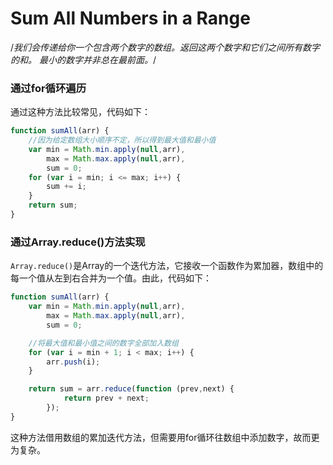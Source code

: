 # Sum All Numbers in a Range

/*我们会传递给你一个包含两个数字的数组。返回这两个数字和它们之间所有数字的和。
最小的数字并非总在最前面。*/

### 通过for循环遍历

通过这种方法比较常见，代码如下：
```javascript
function sumAll(arr) {
	//因为给定数组大小顺序不定，所以得到最大值和最小值
	var min = Math.min.apply(null,arr),
		max = Math.max.apply(null,arr),
		sum = 0;
	for (var i = min; i <= max; i++) {
		sum += i;
	}
	return sum;
}
```

### 通过Array.reduce()方法实现
<code>Array.reduce()</code>是Array的一个迭代方法，它接收一个函数作为累加器，数组中的每一个值从左到右合并为一个值。由此，代码如下：
```JavaScript
function sumAll(arr) {
	var min = Math.min.apply(null,arr),
		max = Math.max.apply(null,arr),
		sum = 0;

	//将最大值和最小值之间的数字全部加入数组
	for (var i = min + 1; i < max; i++) {
		arr.push(i);
	}

	return sum = arr.reduce(function (prev,next) {
			return prev + next;
		});
}
```
这种方法借用数组的累加迭代方法，但需要用for循环往数组中添加数字，故而更为复杂。

